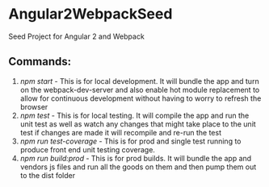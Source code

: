 # Angular2WebpackSeed
Seed Project for Angular 2 and Webpack

## Commands:
1. *npm start* - This is for local development. It will bundle the app and turn on the webpack-dev-server and also enable hot module replacement
   to allow for continuous development without having to worry to refresh the browser
2. *npm test* - This is for local testing. It will compile the app and run the unit test as well as watch any changes that might take place to the unit test
   if changes are made it will recompile and re-run the test
3. *npm run test-coverage* - This is for prod and single test running to produce front end unit testing coverage.
4. *npm run build:prod* - This is for prod builds. It will bundle the app and vendors js files and run all the goods on them and then pump them out to the dist
   folder